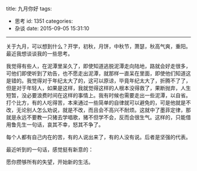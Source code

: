 title: 九月你好
tags:
  - 思考
id: 1351
categories:
  - 杂谈
date: 2015-09-05 15:31:10
---

关于九月，可以想到什么？开学，初秋，月饼，中秋节，萧瑟，秋高气爽，重阳。最近我想谈谈我的一些思考。

我觉得有些人，在泥潭里呆久了，即使知道逃脱泥潭走向陆地，路就会好走很多，可他们即使听到了劝告，也不愿走出泥潭，就那样一直呆在里面，即使他们知道这是错的。我觉得对于年纪太大了的，这可以原谅，毕竟年纪太大了，折腾不了了，但是对于年轻人，如果是这样，我就觉得这样的人根本没得救了，果断抛弃，人生短暂，没必要浪费时间在这样的事情上。我有时候也需要走出一些泥潭，以自省。打个比方，有的人吃得苦，本来通过一些简单的自律就可以避免的，可是他就是不改，无论别人怎么劝说，就是不改，而且会不高兴不耐烦。这就中了墨菲定律，那就是永远不要教一只猪去学唱歌，猪不但学不会，反而会很生气。这样的，只能借用鲁先生一句话，哀其不幸，怒其不争了。

每个人都有自己内在的苦，有的人说出来了，有的人没有说。后者是坚强的代表。

最近听到的一句话，感觉挺有新意的：

愿你攒够所有的失望，开始新的生活。